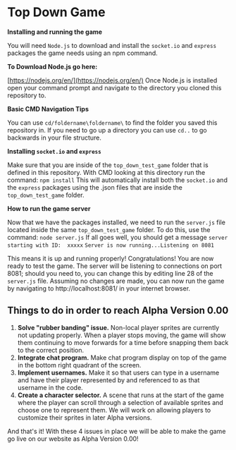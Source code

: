 ﻿# Top Down Game


**Installing and running the game**

You will need `Node.js` to download and install the `socket.io` and `express` packages the game needs using an npm command.

**To Download Node.js go here:** 

[https://nodejs.org/en/](https://nodejs.org/en/)
Once Node.js is installed open your command prompt and navigate to the directory you cloned this repository to.

**Basic CMD Navigation Tips**

You can use `cd/foldername\foldername\` to find the folder you saved this repository in. If you need to go up a directory you can use `cd..` to go backwards in your file structure.

**Installing `socket.io` and `express`**

Make sure that you are inside of the `top_down_test_game` folder that is defined in this repository. With CMD looking at this directory run the command: `npm install` This will automatically install both the `socket.io` and the `express` packages using the .json files that are inside the `top_down_test_game` folder.

**How to run the game server**

Now that we have the packages installed, we need to run the `server.js` file located inside the same `top_down_test_game` folder. To do this, use the command: `node server.js`
If all goes well, you should get a message `server starting with ID:  xxxxx`
`Server is now running...Listening on 8081`

This means it is up and running properly! Congratulations! You are now ready to test the game. The server will be listening to connections on port 8081; should you need to, you can change this by editing line 28 of the `server.js` file. Assuming no changes are made, you can now run the game by navigating to http://localhost:8081/ in your internet browser.


## Things to do in order to reach Alpha Version 0.00

 1. **Solve "rubber banding" issue.** 
 Non-local player sprites are currently not updating properly. When a player stops moving, the game will show them continuing to move forwards for a time before snapping them back to the correct position.
 2. **Integrate chat program.** 
Make chat program display on top of the game in the bottom right quadrant of the screen.
 3. **Implement usernames.**
Make it so that users can type in a username and have their player represented by and referenced to as that username in the code.
 4. **Create a character selector.**
A scene that runs at the start of the game where the player can scroll through a selection of available sprites and choose one to represent them. We will work on allowing players to customize their sprites in later Alpha versions.

And that's it! With these 4 issues in place we will be able to make the game go live on our website as Alpha Version 0.00!
